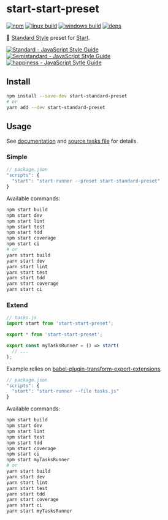 # start-start-preset

[![npm](https://img.shields.io/npm/v/start-start-preset.svg?style=flat-square)](https://www.npmjs.com/package/start-start-preset)
[![linux build](https://img.shields.io/travis/start-runner/start-preset/master.svg?label=linux&style=flat-square)](https://travis-ci.org/start-runner/start-preset)
[![windows build](https://img.shields.io/appveyor/ci/start-runner/start-preset/master.svg?label=windows&style=flat-square)](https://ci.appveyor.com/project/start-runner/start-preset)
[![deps](https://img.shields.io/gemnasium/start-runner/start-preset.svg?style=flat-square)](https://gemnasium.com/start-runner/start-preset)

🎏 [Standard Style](http://standardjs.com/) preset for [Start](https://github.com/start-runner/start).

[![Standard - JavaScript Style Guide](https://cdn.rawgit.com/feross/standard/master/badge.svg)](https://github.com/feross/standard)
[![Semistandard - JavaScript Style Guide](https://cdn.rawgit.com/flet/semistandard/master/badge.svg)](https://github.com/Flet/semistandard)
[![happiness - JavaScript Sytle Guide](https://cdn.rawgit.com/JedWatson/happiness/master/badge.svg)](https://github.com/JedWatson/happiness)

## Install

```sh
npm install --save-dev start-standard-preset
# or
yarn add --dev start-standard-preset
```

## Usage

See [documentation](https://github.com/start-runner/start#readme) and [source tasks file](lib/index.js) for details.

### Simple

```js
// package.json
"scripts": {
  "start": "start-runner --preset start-standard-preset"
}
```

Available commands:

```sh
npm start build
npm start dev
npm start lint
npm start test
npm start tdd
npm start coverage
npm start ci
# or
yarn start build
yarn start dev
yarn start lint
yarn start test
yarn start tdd
yarn start coverage
yarn start ci
```

### Extend


```js
// tasks.js
import start from 'start-start-preset';

export * from 'start-start-preset';

export const myTasksRunner = () => start(
  // ...
);
```

Example relies on [babel-plugin-transform-export-extensions](https://babeljs.io/docs/plugins/transform-export-extensions/).

```js
// package.json
"scripts": {
  "start": "start-runner --file tasks.js"
}
```

Available commands:

```sh
npm start build
npm start dev
npm start lint
npm start test
npm start tdd
npm start coverage
npm start ci
npm start myTasksRunner
# or
yarn start build
yarn start dev
yarn start lint
yarn start test
yarn start tdd
yarn start coverage
yarn start ci
yarn start myTasksRunner
```

